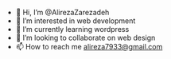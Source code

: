 - 👋 Hi, I’m @AlirezaZarezadeh
- 👀 I’m interested in web development
- 🌱 I’m currently learning wordpress
- 💞️ I’m looking to collaborate on web design
- 📫 How to reach me alireza7933@gmail.com

<!---
AlirezaZarezadeh/AlirezaZarezadeh is a ✨ special ✨ repository because its `README.md` (this file) appears on your GitHub profile.
You can click the Preview link to take a look at your changes.
--->
